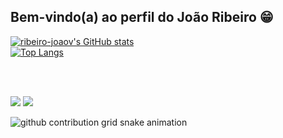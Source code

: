 ## Bem-vindo(a) ao perfil do João Ribeiro 😁


  [![ribeiro-joaov's GitHub stats](https://github-readme-stats.vercel.app/api?username=ribeiro-joaov&show_icons=true&theme=radical)](https://github.com/ribeiro-joaov/github-readme-stats)
    <br>
[![Top Langs](https://github-readme-stats.vercel.app/api/top-langs/?username=ribeiro-joaov&layout=donut&theme=radical)](https://github.com/ribeiro-joaov/github-readme-stats)
  

<br>
<br>

  <a href = "mailto:ribeiro.joaov@gmail.com"><img src="https://img.shields.io/badge/-Gmail-%23333?style=for-the-badge&logo=gmail&logoColor=white" target="_blank"></a>
  <a href="https://www.linkedin.com/in/ribeirojoaov" target="_blank"><img src="https://img.shields.io/badge/-LinkedIn-%230077B5?style=for-the-badge&logo=linkedin&logoColor=white" target="_blank"></a> 
 
 
 <picture>
  <source media="(prefers-color-scheme: dark)" srcset="https://raw.githubusercontent.com/ribeiro-joaov/ribeiro-joaov/output/github-contribution-grid-snake-dark.svg">
  <source media="(prefers-color-scheme: light)" srcset="https://raw.githubusercontent.com/ribeiro-joaov/ribeiro-joaov/output/github-contribution-grid-snake.svg">
  <img alt="github contribution grid snake animation" src="https://raw.githubusercontent.com/ribeiro-joaov/ribeiro-joaov/output/github-contribution-grid-snake.svg">
</picture>






